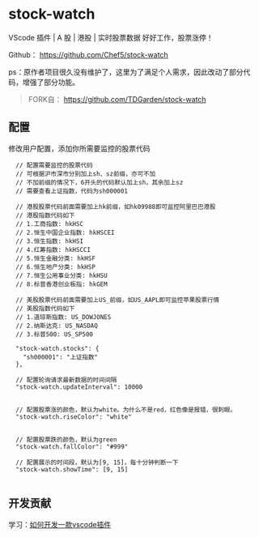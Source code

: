 # stock-watch

VScode 插件 | A 股 | 港股 | 实时股票数据
好好工作，股票涨停！

Github： https://github.com/Chef5/stock-watch

ps：原作者项目很久没有维护了，这里为了满足个人需求，因此改动了部分代码，增强了部分功能。

> FORK自： https://github.com/TDGarden/stock-watch

## 配置

修改用户配置，添加你所需要监控的股票代码

```
  // 配置需要监控的股票代码
  // 可根据沪市深市分别加上sh、sz前缀，亦可不加
  // 不加前缀的情况下，6开头的代码默认加上sh，其余加上sz
  // 需要查看上证指数，代码为sh000001

  // 港股股票代码前面需要加上hk前缀，如hk09988即可监控阿里巴巴港股
  // 港股指数代码如下
  // 1.工商指数: hkHSC
  // 2.恒生中国企业指数: hkHSCEI
  // 3.恒生指数: hkHSI
  // 4.红筹指数: hkHSCCI
  // 5.恒生金融分类: hkHSF
  // 6.恒生地产分类: hkHSP
  // 7.恒生公用事业分类: hkHSU
  // 8.标普香港创业板指: hkGEM

  // 美股股票代码前面需要加上US_前缀，如US_AAPL即可监控苹果股票行情
  // 美股指数代码如下
  // 1.道琼斯指数: US_DOWJONES
  // 2.纳斯达克: US_NASDAQ
  // 3.标普500: US_SP500

  "stock-watch.stocks": {
    "sh000001": "上证指数"
  },

  // 配置轮询请求最新数据的时间间隔
  "stock-watch.updateInterval": 10000


  // 配置股票涨的颜色，默认为white。为什么不是red，红色像是报错，很刺眼。
  "stock-watch.riseColor": "white"


  // 配置股票跌的颜色，默认为green
  "stock-watch.fallColor": "#999"

  // 配置展示的时间段，默认为[9, 15]，每十分钟判断一下
  "stock-watch.showTime": [9, 15]


```

## 开发贡献

学习：[如何开发一款vscode插件](https://zhuanlan.zhihu.com/p/386196218)
